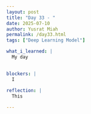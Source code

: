 ```yaml
---
layout: post
title: "Day 33 - "
date: 2025-07-10
author: Yusrat Miah
permalink: /day33.html
tags: ["Deep Learning Model"]

what_i_learned: |
  My day

  
blockers: |
  I 
  
reflection: |
  This 

---
```



